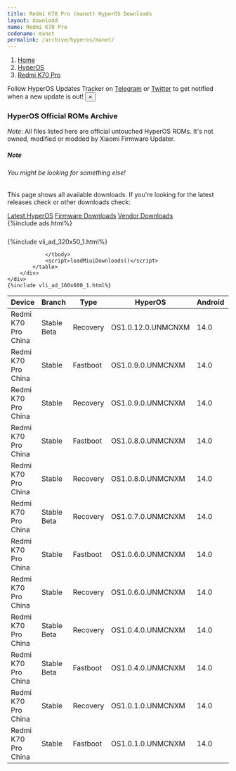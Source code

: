 ```yaml
---
title: Redmi K70 Pro (manet) HyperOS Downloads
layout: download
name: Redmi K70 Pro
codename: manet
permalink: /archive/hyperos/manet/
---
```

<nav aria-label="breadcrumb">
    <ol class="breadcrumb">
        <li class="breadcrumb-item"><a href="/">Home</a></li>
        <li class="breadcrumb-item"><a href="/hyperos/">HyperOS</a></li>
        <li class="breadcrumb-item active" aria-current="page"><a href="/hyperos/manet/">Redmi K70 Pro</a></li>
    </ol>
</nav>
<div class="alert alert-primary alert-dismissible fade show" role="alert">
    Follow HyperOS Updates Tracker on <a href="https://t.me/MIUIUpdatesTracker" class="alert-link">Telegram</a>
     or <a href="https://twitter.com/MiFwUpdater" class="alert-link">Twitter</a> to get notified when a new update is out!
    <button type="button" class="close" data-dismiss="alert" aria-label="Close">
        <span aria-hidden="true">&times;</span>
    </button>
</div>

### HyperOS Official ROMs Archive
*Note*: All files listed here are official untouched HyperOS ROMs. It's not owned, modified or modded by Xiaomi Firmware Updater.
<div class="card">
  <div class="card-body">
    <h5 class="card-title">Note</h5>
    <h6 class="card-subtitle mb-2 text-muted">You might be looking for something else!</h6>
    <p class="card-text">This page shows all available downloads.
     If you're looking for the latest releases check or other downloads check:</p>
    <a href="/hyperos/manet/" class="card-link">Latest HyperOS</a>
    <a href="/firmware/manet/" class="card-link">Firmware Downloads</a>
    <a href="/vendor/manet/" class="card-link">Vendor Downloads</a>
  </div>
</div>
{%include ads.html%}
<div class="row justify-content-center">
    <div class="col-10">
        <div class="table-responsive-md" style="margin-top: 25px;">
            {%include vli_ad_320x50_1.html%}
            <table id="miui" class="display dt-responsive nowrap compact table table-striped table-hover table-sm">
                <thead class="thead-dark">
                    <tr>
                        <th data-ref="device">Device</th>
                        <th data-ref="branch">Branch</th>
                        <th data-ref="type">Type</th>
                        <th data-ref="miui">HyperOS</th>
                        <th data-ref="android">Android</th>
                        <th data-ref="size">Size</th>
                        <th data-ref="size">Date</th>
                        <th data-ref="link">Link</th>
                    </tr>
                </thead>
                <tbody>
                <tr><td>Redmi K70 Pro China</td><td>Stable Beta</td><td>Recovery</td><td>OS1.0.12.0.UNMCNXM</td><td>14.0</td><td>6.5 GB</td><td>2024-01-19</td><td><a href="/hyperos/manet/stable beta/OS1.0.12.0.UNMCNXM/">Download</a></td></tr>
<tr><td>Redmi K70 Pro China</td><td>Stable</td><td>Fastboot</td><td>OS1.0.9.0.UNMCNXM</td><td>14.0</td><td>8.0 GB</td><td>2024-01-02</td><td><a href="/hyperos/manet/stable/OS1.0.9.0.UNMCNXM/">Download</a></td></tr>
<tr><td>Redmi K70 Pro China</td><td>Stable</td><td>Recovery</td><td>OS1.0.9.0.UNMCNXM</td><td>14.0</td><td>6.5 GB</td><td>2023-12-25</td><td><a href="/hyperos/manet/stable/OS1.0.9.0.UNMCNXM/">Download</a></td></tr>
<tr><td>Redmi K70 Pro China</td><td>Stable</td><td>Fastboot</td><td>OS1.0.8.0.UNMCNXM</td><td>14.0</td><td>8.0 GB</td><td>2023-12-23</td><td><a href="/hyperos/manet/stable/OS1.0.8.0.UNMCNXM/">Download</a></td></tr>
<tr><td>Redmi K70 Pro China</td><td>Stable</td><td>Recovery</td><td>OS1.0.8.0.UNMCNXM</td><td>14.0</td><td>6.5 GB</td><td>2023-12-13</td><td><a href="/hyperos/manet/stable/OS1.0.8.0.UNMCNXM/">Download</a></td></tr>
<tr><td>Redmi K70 Pro China</td><td>Stable Beta</td><td>Recovery</td><td>OS1.0.7.0.UNMCNXM</td><td>14.0</td><td>6.5 GB</td><td>2023-12-13</td><td><a href="/hyperos/manet/stable beta/OS1.0.7.0.UNMCNXM/">Download</a></td></tr>
<tr><td>Redmi K70 Pro China</td><td>Stable</td><td>Fastboot</td><td>OS1.0.6.0.UNMCNXM</td><td>14.0</td><td>8.0 GB</td><td>2023-12-09</td><td><a href="/hyperos/manet/stable/OS1.0.6.0.UNMCNXM/">Download</a></td></tr>
<tr><td>Redmi K70 Pro China</td><td>Stable</td><td>Recovery</td><td>OS1.0.6.0.UNMCNXM</td><td>14.0</td><td>6.5 GB</td><td>2023-12-05</td><td><a href="/hyperos/manet/stable/OS1.0.6.0.UNMCNXM/">Download</a></td></tr>
<tr><td>Redmi K70 Pro China</td><td>Stable Beta</td><td>Recovery</td><td>OS1.0.4.0.UNMCNXM</td><td>14.0</td><td>6.5 GB</td><td>2023-11-29</td><td><a href="/hyperos/manet/stable beta/OS1.0.4.0.UNMCNXM/">Download</a></td></tr>
<tr><td>Redmi K70 Pro China</td><td>Stable Beta</td><td>Fastboot</td><td>OS1.0.4.0.UNMCNXM</td><td>14.0</td><td>8.0 GB</td><td>2023-11-29</td><td><a href="/hyperos/manet/stable beta/OS1.0.4.0.UNMCNXM/">Download</a></td></tr>
<tr><td>Redmi K70 Pro China</td><td>Stable</td><td>Recovery</td><td>OS1.0.1.0.UNMCNXM</td><td>14.0</td><td>6.5 GB</td><td>2023-11-29</td><td><a href="/hyperos/manet/stable/OS1.0.1.0.UNMCNXM/">Download</a></td></tr>
<tr><td>Redmi K70 Pro China</td><td>Stable</td><td>Fastboot</td><td>OS1.0.1.0.UNMCNXM</td><td>14.0</td><td>8.0 GB</td><td>2023-11-29</td><td><a href="/hyperos/manet/stable/OS1.0.1.0.UNMCNXM/">Download</a></td></tr>

                </tbody>
                <script>loadMiuiDownloads()</script>
            </table>
        </div>
    </div>
    {%include vli_ad_160x600_1.html%}
</div>
